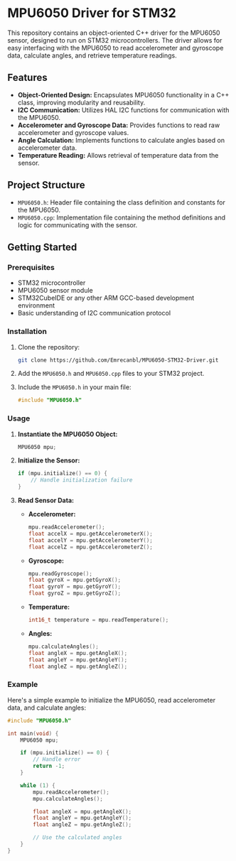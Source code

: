 # MPU6050 Driver for STM32

This repository contains an object-oriented C++ driver for the MPU6050 sensor, designed to run on STM32 microcontrollers. The driver allows for easy interfacing with the MPU6050 to read accelerometer and gyroscope data, calculate angles, and retrieve temperature readings.

## Features

- **Object-Oriented Design:** Encapsulates MPU6050 functionality in a C++ class, improving modularity and reusability.
- **I2C Communication:** Utilizes HAL I2C functions for communication with the MPU6050.
- **Accelerometer and Gyroscope Data:** Provides functions to read raw accelerometer and gyroscope values.
- **Angle Calculation:** Implements functions to calculate angles based on accelerometer data.
- **Temperature Reading:** Allows retrieval of temperature data from the sensor.

## Project Structure

- `MPU6050.h`: Header file containing the class definition and constants for the MPU6050.
- `MPU6050.cpp`: Implementation file containing the method definitions and logic for communicating with the sensor.

## Getting Started

### Prerequisites

- STM32 microcontroller
- MPU6050 sensor module
- STM32CubeIDE or any other ARM GCC-based development environment
- Basic understanding of I2C communication protocol

### Installation

1. Clone the repository:
    ```bash
    git clone https://github.com/Emrecanbl/MPU6050-STM32-Driver.git
    ```
2. Add the `MPU6050.h` and `MPU6050.cpp` files to your STM32 project.

3. Include the `MPU6050.h` in your main file:
    ```cpp
    #include "MPU6050.h"
    ```

### Usage

1. **Instantiate the MPU6050 Object:**

    ```cpp
    MPU6050 mpu;
    ```

2. **Initialize the Sensor:**

    ```cpp
    if (mpu.initialize() == 0) {
        // Handle initialization failure
    }
    ```

3. **Read Sensor Data:**

    - **Accelerometer:**
        ```cpp
        mpu.readAccelerometer();
        float accelX = mpu.getAccelerometerX();
        float accelY = mpu.getAccelerometerY();
        float accelZ = mpu.getAccelerometerZ();
        ```

    - **Gyroscope:**
        ```cpp
        mpu.readGyroscope();
        float gyroX = mpu.getGyroX();
        float gyroY = mpu.getGyroY();
        float gyroZ = mpu.getGyroZ();
        ```

    - **Temperature:**
        ```cpp
        int16_t temperature = mpu.readTemperature();
        ```

    - **Angles:**
        ```cpp
        mpu.calculateAngles();
        float angleX = mpu.getAngleX();
        float angleY = mpu.getAngleY();
        float angleZ = mpu.getAngleZ();
        ```

### Example

Here's a simple example to initialize the MPU6050, read accelerometer data, and calculate angles:

```cpp
#include "MPU6050.h"

int main(void) {
    MPU6050 mpu;

    if (mpu.initialize() == 0) {
        // Handle error
        return -1;
    }

    while (1) {
        mpu.readAccelerometer();
        mpu.calculateAngles();

        float angleX = mpu.getAngleX();
        float angleY = mpu.getAngleY();
        float angleZ = mpu.getAngleZ();

        // Use the calculated angles
    }
}
